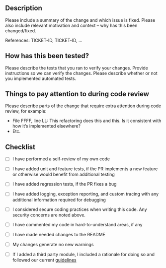 ## Description

Please include a summary of the change and which issue is fixed. Please also include relevant motivation and context – why has this been changed/fixed.

References: TICKET-ID, TICKET-ID, …

## How has this been tested?

Please describe the tests that you ran to verify your changes. Provide instructions so we can verify the changes. Please describe whether or not you implemented automated tests.

## Things to pay attention to during code review

Please describe parts of the change that require extra attention during code review, for example:

- File FFFF, line LL: This refactoring does this and this. Is it consistent with how it’s implemented elsewhere?
- Etc.

## Checklist

- [ ] I have performed a self-review of my own code
- [ ] I have added unit and feature tests, if the PR implements a new feature or otherwise would benefit from additional testing
- [ ] I have added regression tests, if the PR fixes a bug
- [ ] I have added logging, exception reporting, and custom tracing with any additional information required for debugging
- [ ] I considered secure coding practices when writing this code. Any security concerns are noted above.
- [ ] I have commented my code in hard-to-understand areas, if any
- [ ] I have made needed changes to the README
- [ ] My changes generate no new warnings
- [ ] If I added a third party module, I included a rationale for doing so and followed our current [guidelines](https://meedan.atlassian.net/wiki/spaces/ENG/overview#Choose-the-%E2%80%9Cright%E2%80%9D-3rd-party-module)

